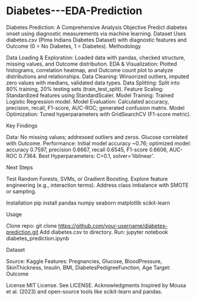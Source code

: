 # Diabetes---EDA-Prediction
Diabetes Prediction: A Comprehensive Analysis
Objective
Predict diabetes onset using diagnostic measurements via machine learning.
Dataset
Uses diabetes.csv (Pima Indians Diabetes Dataset) with diagnostic features and Outcome (0 = No Diabetes, 1 = Diabetes).
Methodology

Data Loading & Exploration: Loaded data with pandas, checked structure, missing values, and Outcome distribution.
EDA & Visualization: Plotted histograms, correlation heatmap, and Outcome count plot to analyze distributions and relationships.
Data Cleaning: Winsorized outliers, imputed zero values with medians, validated data types.
Data Splitting: Split into 80% training, 20% testing sets (train_test_split).
Feature Scaling: Standardized features using StandardScaler.
Model Training: Trained Logistic Regression model.
Model Evaluation: Calculated accuracy, precision, recall, F1-score, AUC-ROC; generated confusion matrix.
Model Optimization: Tuned hyperparameters with GridSearchCV (F1-score metric).

Key Findings

Data: No missing values; addressed outliers and zeros. Glucose correlated with Outcome.
Performance: Initial model accuracy ~0.76; optimized model: accuracy 0.7597, precision 0.6667, recall 0.6545, F1-score 0.6606, AUC-ROC 0.7364.
Best Hyperparameters: C=0.1, solver='liblinear'.

Next Steps

Test Random Forests, SVMs, or Gradient Boosting.
Explore feature engineering (e.g., interaction terms).
Address class imbalance with SMOTE or sampling.

Installation
pip install pandas numpy seaborn matplotlib scikit-learn

Usage

Clone repo: git clone https://github.com/your-username/diabetes-prediction.git
Add diabetes.csv to directory.
Run: jupyter notebook diabetes_prediction.ipynb

Dataset

Source: Kaggle
Features: Pregnancies, Glucose, BloodPressure, SkinThickness, Insulin, BMI, DiabetesPedigreeFunction, Age
Target: Outcome

License
MIT License. See LICENSE.
Acknowledgments
Inspired by Mousa et al. (2023) and open-source tools like scikit-learn and pandas.
